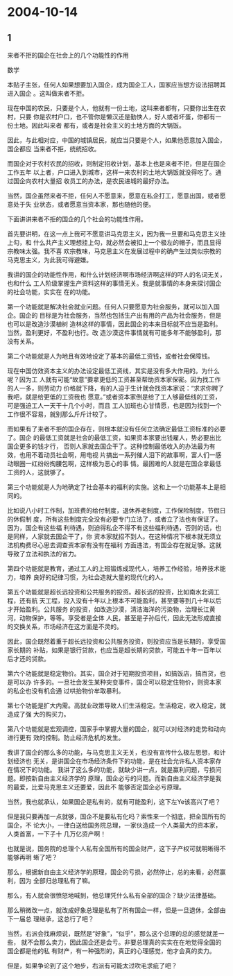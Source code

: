 # 2004-10-14

## 1

来者不拒的国企在社会上的几个功能性的作用 

数学

本贴子主张，任何人如果想要加入国企，成为国企工人，国家应当想方设法招聘其进入国企 。这叫做来者不拒。 

现在中国的农民，只要是个人，他就有一份土地，这叫来者都有，只要你出生在农村，只要 你是农村户口，也不管你是懒汉还是勤快人，好人或者坏蛋，你都有一份土地。因此叫来者 都有，或者是社会主义的土地方面的大锅饭。 

因此，与此相对应，中国的城镇居民，就应当只要是个人，如果他愿意加入国企，国企都应 当来者不拒，统统招收。 

而国企对于农村农民的招收，则制定招收计划，基本上也是来者不拒，但是在国企工作五年 以上者，户口进入到城市，这样一来农村的土地大锅饭就没得吃了。通过国企向农村大量招 收员工的办法，是农民进城的最好办法。 

当然，国企虽然来者不拒，任何人不愿意来，愿意在私企打工，愿意出国，或者愿意处于失 业状态，或者愿意当资本家，那也随他的便。 

下面讲讲来者不拒的国企的几个社会的功能性作用。 

首先要讲明，在这一点上我可不愿意讲马克思主义，因为我一旦要和马克思主义挂上勾，和 什么共产主义理想挂上勾，就必然会被扣上一个极左的帽子，而且显得宗教味太强。我不喜 欢宗教味，马克思主义在发展过程中的确产生过类似宗教的马克思主义，为此我可得避嫌。

我讲的国企的功能性作用，和什么计划经济啊市场经济啊这样的吓人的名词无关，也和什么 工人阶级掌握生产资料这样的事情无关。我是就事情的本身来探讨国企的社会功能，实实在 在的功能。 

第一个功能就是解决社会就业问题。任何人只要愿意为社会服务，就可以加入国企。国企的 目标是为社会服务，当然也包括生产出有用的产品为社会服务，但是也可以是改造沙漠植树 造林这样的事情，因此国企的本来目标就不应当是盈利。当然，盈利更好，不盈利也行。改 造沙漠这件事情就有可能多年不能够盈利，那没有关系。 

第二个功能就是人为地且有效地设定了基本的最低工资钱，或者社会保障钱。 

现在中国仿效资本主义的办法设定最低工资线，其实是没有多大作用的。为什么呢？因为工 人就有可能“故意”要拿更低的工资甚至帮助资本家保密。因为找工作的人一多，则劳动力 价格就下降，有的人迫于生计就会找资本家说：“求求你聘了我吧，就是给更低的工资我也 愿意。”或者资本家倒是给了工人够最低线的工资，可是强迫工人一天干十几个小时，而且 工人加班也心甘情愿，也是因为找到一个工作很不容易，就别那么斤斤计较了。 

而如果有了来者不拒的国企存在，则根本就没有任何立法确定最低工资标准的必要了。国企 的最低工资就是社会的最低工资，如果资本家要出钱雇人，势必要出比国企更多的钱才行， 否则人家就去国企干了。这种控制最低收入的办法最为有效，也用不着动员社会啊，用电视 片搞出一系列催人泪下的故事啊，富人们一感动眼圈一红纷纷掏腰包啊，这样极为恶心的事 情。最困难的人就是在国企拿最低工资的人，这就够了。 

第三个功能就是人为地确定了社会基本的福利的实施。这和上一个功能基本上是相同的。 

比如说八小时工作制，加班费的给付制度，退休养老制度，工作保险制度，节假日的休假制 度，所有这些制度完全没有必要专门立法了，或者立了法也有保证了。因为，国企有这些福 利待遇，则迫得私企不得不有这些福利待遇，否则的话，也是同样，人家就去国企干了，你 资本家就招不到人。在这种情况下根本就无须立法机构费尽心思去调查资本家有没有在福利 方面违法，有国企存在就足够。这就导致了立法和执法的省力。 

第四个功能就是教育，通过工人的上班锻炼成现代人，培养工作经验，培养技术能力，培养 良好的纪律习惯，为社会造就大量的现代化的人。 

第五个功能就是超长远投资和公共服务的投资。超长远的投资，比如南水北调工程，还有航 天工程，投入没有十年以上根本不可能盈利，甚至要等到几十年以后才开始盈利。公共服务 的投资，如改造沙漠，清洁海洋的污染物，治理长江黄河，动物保护，等等。享受者是全体 人民，甚至是子孙后代，因此无法形成直接的交换关系，市场经济在这方面是不灵的。 

因此，国企既然着重于超长远投资和公共服务投资，则投资应当是长期的，享受国家长期的 补贴，如果是银行贷款，也应当是超长期的贷款，可能五十年一百年以后才还的贷款。 

第六个功能就是稳定物价。其实，国企对于短期投资项目，如搞饭店，搞百货，也是可以办 许多的。一旦社会发生某种突变事件，国企可以稳定住物价，则资本家的私企也没有机会通 过哄抬物价牟取暴利。 

第七个功能是扩大内需。高就业政策导致人们生活稳定。生活稳定，收入稳定，就造成了强 大的购买力。 

第八个功能就是宏观调控，国家手中掌握大量的国企，就可以对经济的走势和动向进行更有 效的控制。防止经济危机的发生。 

我讲了国企的那么多的功能，与马克思主义无关，也没有宣传什么极左思想，和计划经济也 无关，是讲国企在市场经济条件下的功能，是在社会允许私人资本家存在情况下的功能。  我讲了这么多的功能，就缺少讲一点，就是赢利问题，亏损问题。即按新自由主义经济学的 原理，国企必亏的问题。而新自由主义经济学是我的最爱，比爱马克思主义还要爱，因此不 能够否定国企必亏原理。 

当然，我也就承认，如果国企是私有的，就有可能盈利，这下左Ye该高兴了吧？ 

但是我只要再加一点就够，国企不是要私有化吗？索性来一个彻底，把全国所有的国企，不 论大小，一律白送给国务院总理，一家伙造成一个人类最大的资本家，人类首富，一下子十 几万亿资产啊！ 

也就是说，国务院的总理个人私有全国所有的国企财产，这下子产权可就明晰得不能够再明 蜥了吧？ 

那么，根据新自由主义经济学的原理，国企的亏损，必然停止，总的来看，必然赢利，因为 全部归总理私有了嘛。 

那么，有人就会很愤怒地喊到，他总理凭什么私有全部的国企？缺少法律基础。 

那么稍微改一点，就改成好象总理是私有了所有国企一样，但是一旦退休，全部由下一届总 理继承，这总行了吧？ 

当然，右派会找麻烦说，既然是“好象”，“似乎”，那么这个总理的总的感觉就差一些， 就不会那么卖力，因此国企还是会亏。非要总理真的实实在在地觉得全国的国企都是他的私 有财产，有一种强烈的，真正的心理感觉，他才会真的卖力。 

但是，如果争论到了这个地步，右派有可能太过吹毛求疵了吧？ 




